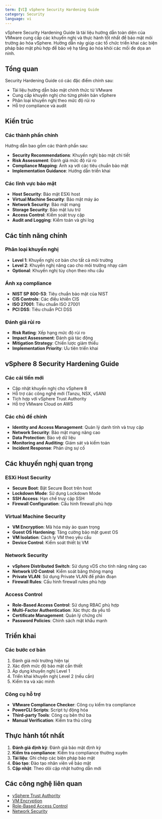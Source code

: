 ```yaml
---
term: [VI] vSphere Security Hardening Guide
category: Security
language: vi
---
```


vSphere Security Hardening Guide là tài liệu hướng dẫn toàn diện của VMware cung cấp các khuyến nghị và thực hành tốt nhất để bảo mật môi trường ảo hóa vSphere. Hướng dẫn này giúp các tổ chức triển khai các biện pháp bảo mật phù hợp để bảo vệ hạ tầng ảo hóa khỏi các mối đe dọa an ninh.

## Tổng quan

Security Hardening Guide có các đặc điểm chính sau:
- Tài liệu hướng dẫn bảo mật chính thức từ VMware
- Cung cấp khuyến nghị cho từng phiên bản vSphere
- Phân loại khuyến nghị theo mức độ rủi ro
- Hỗ trợ compliance và audit

## Kiến trúc

### Các thành phần chính
Hướng dẫn bao gồm các thành phần sau:
- **Security Recommendations**: Khuyến nghị bảo mật chi tiết
- **Risk Assessment**: Đánh giá mức độ rủi ro
- **Compliance Mapping**: Ánh xạ với các tiêu chuẩn bảo mật
- **Implementation Guidance**: Hướng dẫn triển khai

### Các lĩnh vực bảo mật
- **Host Security**: Bảo mật ESXi host
- **Virtual Machine Security**: Bảo mật máy ảo
- **Network Security**: Bảo mật mạng
- **Storage Security**: Bảo mật lưu trữ
- **Access Control**: Kiểm soát truy cập
- **Audit and Logging**: Kiểm toán và ghi log

## Các tính năng chính

### Phân loại khuyến nghị
- **Level 1**: Khuyến nghị cơ bản cho tất cả môi trường
- **Level 2**: Khuyến nghị nâng cao cho môi trường nhạy cảm
- **Optional**: Khuyến nghị tùy chọn theo nhu cầu

### Ánh xạ compliance
- **NIST SP 800-53**: Tiêu chuẩn bảo mật của NIST
- **CIS Controls**: Các điều khiển CIS
- **ISO 27001**: Tiêu chuẩn ISO 27001
- **PCI DSS**: Tiêu chuẩn PCI DSS

### Đánh giá rủi ro
- **Risk Rating**: Xếp hạng mức độ rủi ro
- **Impact Assessment**: Đánh giá tác động
- **Mitigation Strategy**: Chiến lược giảm thiểu
- **Implementation Priority**: Ưu tiên triển khai

## vSphere 8 Security Hardening Guide

### Các cải tiến mới
- Cập nhật khuyến nghị cho vSphere 8
- Hỗ trợ các công nghệ mới (Tanzu, NSX, vSAN)
- Tích hợp với vSphere Trust Authority
- Hỗ trợ VMware Cloud on AWS

### Các chủ đề chính
- **Identity and Access Management**: Quản lý danh tính và truy cập
- **Network Security**: Bảo mật mạng nâng cao
- **Data Protection**: Bảo vệ dữ liệu
- **Monitoring and Auditing**: Giám sát và kiểm toán
- **Incident Response**: Phản ứng sự cố

## Các khuyến nghị quan trọng

### ESXi Host Security
- **Secure Boot**: Bật Secure Boot trên host
- **Lockdown Mode**: Sử dụng Lockdown Mode
- **SSH Access**: Hạn chế truy cập SSH
- **Firewall Configuration**: Cấu hình firewall phù hợp

### Virtual Machine Security
- **VM Encryption**: Mã hóa máy ảo quan trọng
- **Guest OS Hardening**: Tăng cường bảo mật guest OS
- **VM Isolation**: Cách ly VM theo yêu cầu
- **Device Control**: Kiểm soát thiết bị VM

### Network Security
- **vSphere Distributed Switch**: Sử dụng vDS cho tính năng nâng cao
- **Network I/O Control**: Kiểm soát băng thông mạng
- **Private VLAN**: Sử dụng Private VLAN để phân đoạn
- **Firewall Rules**: Cấu hình firewall rules phù hợp

### Access Control
- **Role-Based Access Control**: Sử dụng RBAC phù hợp
- **Multi-Factor Authentication**: Xác thực đa yếu tố
- **Certificate Management**: Quản lý chứng chỉ
- **Password Policies**: Chính sách mật khẩu mạnh

## Triển khai

### Các bước cơ bản
1. Đánh giá môi trường hiện tại
2. Xác định mức độ bảo mật cần thiết
3. Áp dụng khuyến nghị Level 1
4. Triển khai khuyến nghị Level 2 (nếu cần)
5. Kiểm tra và xác minh

### Công cụ hỗ trợ
- **VMware Compliance Checker**: Công cụ kiểm tra compliance
- **PowerCLI Scripts**: Script tự động hóa
- **Third-party Tools**: Công cụ bên thứ ba
- **Manual Verification**: Kiểm tra thủ công

## Thực hành tốt nhất

1. **Đánh giá định kỳ**: Đánh giá bảo mật định kỳ
2. **Kiểm tra compliance**: Kiểm tra compliance thường xuyên
3. **Tài liệu**: Ghi chép các biện pháp bảo mật
4. **Đào tạo**: Đào tạo nhân viên về bảo mật
5. **Cập nhật**: Theo dõi cập nhật hướng dẫn mới

## Các công nghệ liên quan

- [vSphere Trust Authority](/glossary/term/vsphere-trust-authority)
- [VM Encryption](/glossary/term/vm-encryption)
- [Role-Based Access Control](/glossary/term/role-based-access-control)
- [Network Security](/glossary/term/network-security)
